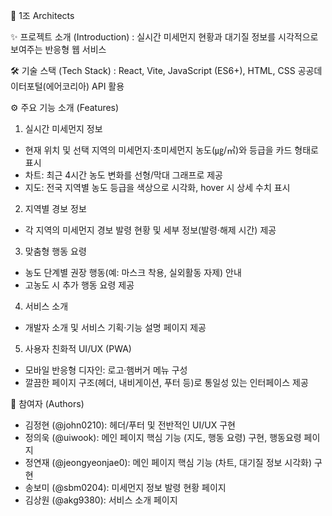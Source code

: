 💨 1조 Architects

✨ 프로젝트 소개 (Introduction) 
: 실시간 미세먼지 현황과 대기질 정보를 시각적으로 보여주는 반응형 웹 서비스

🛠️ 기술 스택 (Tech Stack) 
: React, Vite, JavaScript (ES6+), HTML, CSS 공공데이터포털(에어코리아) API 활용

⚙️ 주요 기능 소개 (Features)

1. 실시간 미세먼지 정보
- 현재 위치 및 선택 지역의 미세먼지·초미세먼지 농도(㎍/㎥)와 등급을 카드 형태로 표시
- 차트: 최근 4시간 농도 변화를 선형/막대 그래프로 제공
- 지도: 전국 지역별 농도 등급을 색상으로 시각화, hover 시 상세 수치 표시

2. 지역별 경보 정보
- 각 지역의 미세먼지 경보 발령 현황 및 세부 정보(발령·해제 시간) 제공

3. 맞춤형 행동 요령
- 농도 단계별 권장 행동(예: 마스크 착용, 실외활동 자제) 안내
- 고농도 시 추가 행동 요령 제공

4. 서비스 소개
- 개발자 소개 및 서비스 기획·기능 설명 페이지 제공

5. 사용자 친화적 UI/UX (PWA)
- 모바일 반응형 디자인: 로고·햄버거 메뉴 구성
- 깔끔한 페이지 구조(헤더, 내비게이션, 푸터 등)로 통일성 있는 인터페이스 제공

👥 참여자 (Authors) 
- 김정현 (@john0210): 헤더/푸터 및 전반적인 UI/UX 구현 
- 정의욱 (@uiwook): 메인 페이지 핵심 기능 (지도, 행동 요령) 구현, 행동요령 페이지 
- 정연재 (@jeongyeonjae0):  메인 페이지 핵심 기능 (차트, 대기질 정보 시각화) 구현 
- 송보미 (@sbm0204): 미세먼지 정보 발령 현황 페이지 
- 김상원 (@akg9380): 서비스 소개 페이지
